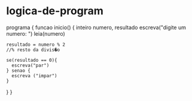 # logica-de-program
programa {
  funcao inicio() {
    inteiro numero, resultado
    escreva("digite um numero: ")
    leia(numero)

    resultado = numero % 2
    //% resto da divis�o

    se(resultado == 0){
      escreva("par")
    } senao {
      escreva ("impar")
    }
  }
}
